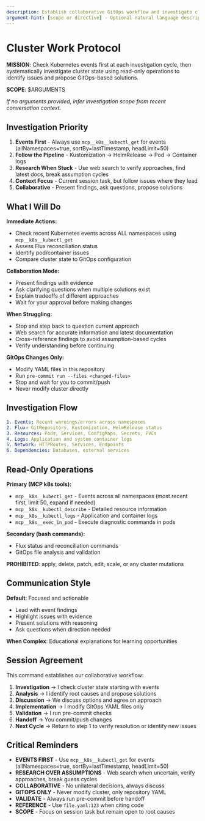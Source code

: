 ```yaml
---
description: Establish collaborative GitOps workflow and investigate cluster state
argument-hint: [scope or directive] - Optional natural language description of investigation focus
---
```


# Cluster Work Protocol

**MISSION**: Check Kubernetes events first at each investigation cycle, then systematically
investigate cluster state using read-only operations to identify issues and propose GitOps-based
solutions.

**SCOPE**: $ARGUMENTS

*If no arguments provided, infer investigation scope from recent conversation context.*

## Investigation Priority

1. **Events First** - Always use `mcp__k8s__kubectl_get` for events (allNamespaces=true,
   sortBy=lastTimestamp, headLimit=50)
2. **Follow the Pipeline** - Kustomization → HelmRelease → Pod → Container logs
3. **Research When Stuck** - Use web search to verify approaches, find latest docs, break assumption
   cycles
4. **Context Focus** - Current session task, but follow issues where they lead
5. **Collaborative** - Present findings, ask questions, propose solutions

## What I Will Do

**Immediate Actions:**

- Check recent Kubernetes events across ALL namespaces using `mcp__k8s__kubectl_get`
- Assess Flux reconciliation status
- Identify pod/container issues
- Compare cluster state to GitOps configuration

**Collaboration Mode:**

- Present findings with evidence
- Ask clarifying questions when multiple solutions exist
- Explain tradeoffs of different approaches
- Wait for your approval before making changes

**When Struggling:**

- Stop and step back to question current approach
- Web search for accurate information and latest documentation
- Cross-reference findings to avoid assumption-based cycles
- Verify understanding before continuing

**GitOps Changes Only:**

- Modify YAML files in this repository
- Run `pre-commit run --files <changed-files>`
- Stop and wait for you to commit/push
- Never modify cluster directly

## Investigation Flow

```yaml
1. Events: Recent warnings/errors across namespaces
2. Flux: GitRepository, Kustomization, HelmRelease status
3. Resources: Pods, Services, ConfigMaps, Secrets, PVCs
4. Logs: Application and system container logs
5. Network: HTTPRoutes, Services, Endpoints
6. Dependencies: Databases, external services
```

## Read-Only Operations

**Primary (MCP k8s tools):**

- `mcp__k8s__kubectl_get` - Events across all namespaces (most recent first, limit 50, expand if
  needed)
- `mcp__k8s__kubectl_describe` - Detailed resource information
- `mcp__k8s__kubectl_logs` - Application and container logs
- `mcp__k8s__exec_in_pod` - Execute diagnostic commands in pods

**Secondary (bash commands):**

- Flux status and reconciliation commands
- GitOps file analysis and validation

**PROHIBITED**: apply, delete, patch, edit, scale, or any cluster mutations

## Communication Style

**Default**: Focused and actionable

- Lead with event findings
- Highlight issues with evidence
- Present solutions with reasoning
- Ask questions when direction needed

**When Complex**: Educational explanations for learning opportunities

## Session Agreement

This command establishes our collaborative workflow:

1. **Investigation** → I check cluster state starting with events
2. **Analysis** → I identify root causes and propose solutions
3. **Discussion** → We discuss options and agree on approach
4. **Implementation** → I modify GitOps YAML files only
5. **Validation** → I run pre-commit checks
6. **Handoff** → You commit/push changes
7. **Next Cycle** → Return to step 1 to verify resolution or identify new issues

## Critical Reminders

- **EVENTS FIRST** - Use `mcp__k8s__kubectl_get` for events (allNamespaces=true,
  sortBy=lastTimestamp, headLimit=50)
- **RESEARCH OVER ASSUMPTIONS** - Web search when uncertain, verify approaches, break guess cycles
- **COLLABORATIVE** - No unilateral decisions, always discuss
- **GITOPS ONLY** - Never modify cluster, only repository YAML
- **VALIDATE** - Always run pre-commit before handoff
- **REFERENCE** - Use `file.yaml:123` when citing code
- **SCOPE** - Focus on session task but remain open to root causes
